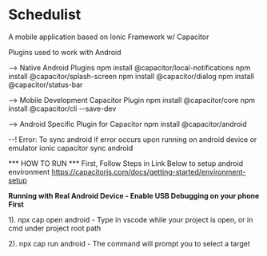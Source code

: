 # Schedulist
A mobile application based on Ionic Framework w/ Capacitor

Plugins used to work with Android

--> Native Android Plugins
npm install @capacitor/local-notifications
npm install @capacitor/splash-screen
npm install @capacitor/dialog
npm install @capacitor/status-bar

--> Mobile Development Capacitor Plugin
npm install @capacitor/core
npm install @capacitor/cli --save-dev

--> Android Specific Plugin for Capacitor
npm install @capacitor/android

--! Error: To sync android if error occurs upon running on android device or emulator
ionic capacitor sync android

*** HOW TO RUN ***
First, Follow Steps in Link Below to setup android environment https://capacitorjs.com/docs/getting-started/environment-setup


**Running with Real Android Device -  Enable USB Debugging on your phone First**

1). npx cap open android - Type in vscode while your project is open, or in cmd under project root path

2). npx cap run android - The command will prompt you to select a target



